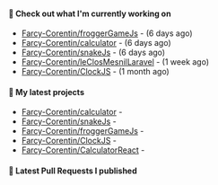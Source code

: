 #### 👷 Check out what I'm currently working on

- [Farcy-Corentin/froggerGameJs](https://github.com/Farcy-Corentin/froggerGameJs) -  (6 days ago)
- [Farcy-Corentin/calculator](https://github.com/Farcy-Corentin/calculator) -  (6 days ago)
- [Farcy-Corentin/snakeJs](https://github.com/Farcy-Corentin/snakeJs) -  (6 days ago)
- [Farcy-Corentin/leClosMesnilLaravel](https://github.com/Farcy-Corentin/leClosMesnilLaravel) -  (1 week ago)
- [Farcy-Corentin/ClockJS](https://github.com/Farcy-Corentin/ClockJS) -  (1 month ago)

#### 🌱 My latest projects

- [Farcy-Corentin/calculator](https://github.com/Farcy-Corentin/calculator) - 
- [Farcy-Corentin/snakeJs](https://github.com/Farcy-Corentin/snakeJs) - 
- [Farcy-Corentin/froggerGameJs](https://github.com/Farcy-Corentin/froggerGameJs) - 
- [Farcy-Corentin/ClockJS](https://github.com/Farcy-Corentin/ClockJS) - 
- [Farcy-Corentin/CalculatorReact](https://github.com/Farcy-Corentin/CalculatorReact) - 

#### 🔨 Latest Pull Requests I published
